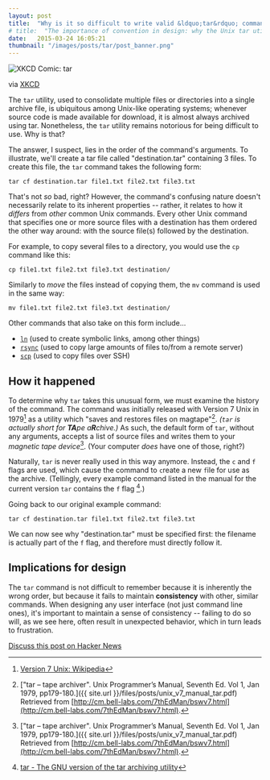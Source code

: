 ```yaml
---
layout: post
title:  "Why is it so difficult to write valid &ldquo;tar&rdquo; commands from memory?"
# title:  "The importance of convention in design: why the Unix tar utility is so  difficult to use"
date:   2015-03-24 16:05:21
thumbnail: "/images/posts/tar/post_banner.png"
---
```


![XKCD Comic: tar](http://imgs.xkcd.com/comics/tar.png)

<div class="caption">via <a href="https://xkcd.com/1168/">XKCD</a></div>

The `tar` utility, used to consolidate multiple files or directories into a single
archive file, is ubiquitous among Unix-like operating systems; whenever source
code is made available for download, it is almost always archived using tar.
Nonetheless, the `tar` utility remains notorious for being difficult to use. Why is that?

The answer, I suspect, lies in the order of the command's arguments. To illustrate, we'll create a tar file
called "destination.tar" containing 3 files. To create this file, the  `tar` command
takes the following form:

    tar cf destination.tar file1.txt file2.txt file3.txt

That's not *so* bad, right? However, the command's confusing nature doesn't necessarily
relate to its inherent properties -- rather, it relates to how it *differs* from
*other* common Unix commands. Every other Unix command that specifies
one or more source files with a destination has them ordered the other way around: with the source file(s) followed by
the destination.

For example, to copy several files to a directory, you would use the `cp` command like this:

    cp file1.txt file2.txt file3.txt destination/

Similarly to *move* the files instead of copying them, the `mv` command is used in the same way:

    mv file1.txt file2.txt file3.txt destination/

Other commands that also take on this form include...

* [`ln`](http://www.gnu.org/software/coreutils/manual/html_node/ln-invocation.html) (used to create symbolic links, among other things)
* [`rsync`](http://en.wikipedia.org/wiki/Rsync#Uses) (used to copy large amounts of files to/from a remote server)
* [`scp`](http://en.wikipedia.org/wiki/Secure_copy#SCP_program) (used to copy files over SSH)

## How it happened

To determine why `tar` takes this unusual form, we must examine the history of the command.
The command was initially released with Version 7 Unix in 1979[^unixv7] as a utility
which "saves and restores files on magtape"[^tar_original_manpage]. *(`tar` is actually short for <b>TA</b>pe a<b>R</b>chive.)* As such, the default form of `tar`, without any arguments, accepts a list of source files
and writes them to your *magnetic tape device*[^tar_original_manpage]. (Your computer *does* have one of those,
right?)

Naturally, `tar` is never really used in this way anymore. Instead, the `c` and `f` flags are used, which
cause the command to `c`reate a new `f`ile for use as the archive. (Tellingly, every example command listed
in the manual for the current version `tar` contains the `f` flag [^gnutar].)

Going back to our original example command:

    tar cf destination.tar file1.txt file2.txt file3.txt

We can now see why "destination.tar" must be specified first:
the filename is actually part of the `f` flag, and therefore must directly follow it.

## Implications for design

The `tar` command is not difficult to remember because it is inherently the wrong order, but because it fails to maintain **consistency** with other, similar commands. When designing any user interface (not just command line ones), it's important to maintain a sense of consistency -- failing to do so will, as we see here, often result in unexpected behavior, which in turn leads to frustration.

[Discuss this post on Hacker News](https://news.ycombinator.com/item?id=9262575)

[^tar_original_manpage]: ["tar – tape archiver". Unix Programmer’s Manual, Seventh Ed. Vol 1, Jan 1979, pp179-180.]({{ site.url }}/files/posts/unix_v7_manual_tar.pdf) Retrieved from [http://cm.bell-labs.com/7thEdMan/bswv7.html](http://cm.bell-labs.com/7thEdMan/bswv7.html).
[^unixv7]: [Version 7 Unix: Wikipedia](http://en.wikipedia.org/wiki/Version_7_Unix#New_features_in_Version_7)
[^gnutar]: [tar - The GNU version of the tar archiving utility](http://linuxcommand.org/man_pages/tar1.html)
